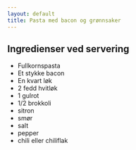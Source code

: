 ```yaml
---
layout: default
title: Pasta med bacon og grønnsaker
---
```


Ingredienser ved servering
---

- Fullkornspasta
- Et stykke bacon
- En kvart løk
- 2 fedd hvitløk
- 1 gulrot
- 1/2 brokkoli
- sitron
- smør
- salt
- pepper
- chili eller chiliflak

